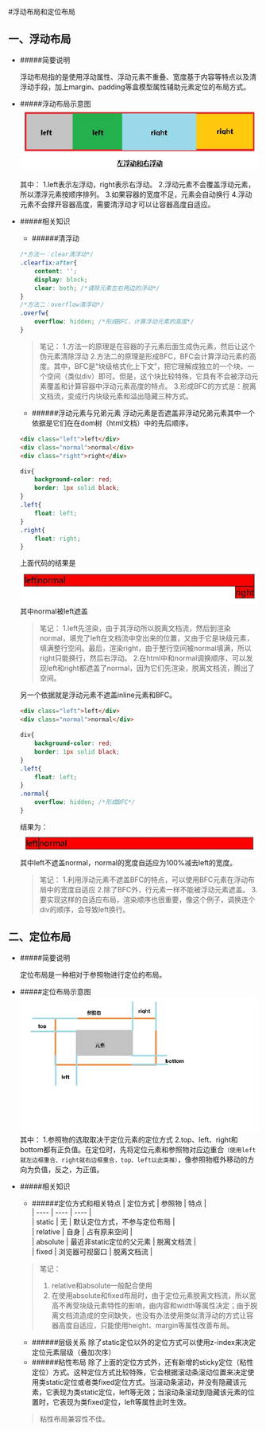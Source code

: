 #浮动布局和定位布局

## 一、浮动布局
* #####简要说明

    浮动布局指的是使用浮动属性、浮动元素不重叠、宽度基于内容等特点以及清浮动手段，加上margin、padding等盒模型属性辅助元素定位的布局方式。
* #####浮动布局示意图
![浮动布局示意图](./imgs/float.jpg)
    
    其中：
    1.left表示左浮动，right表示右浮动。
    2.浮动元素不会覆盖浮动元素，所以漂浮元素按顺序排列。
    3.如果容器的宽度不足，元素会自动换行
    4.浮动元素不会撑开容器高度，需要清浮动才可以让容器高度自适应。
* #####相关知识
    * ######清浮动
    ```css
    /*方法一：clear清浮动*/
    .clearfix:after{
        content: '';
        display: block;
        clear: both; /*请除元素左右两边的浮动*/
    }
    /*方法二：overflow清浮动*/
    .overfw{
        overflow: hidden; /*形成BFC，计算浮动元素的高度*/
    }
    ```
    > 笔记：
    > 1.方法一的原理是在容器的子元素后面生成伪元素，然后让这个伪元素清除浮动
    > 2.方法二的原理是形成BFC，BFC会计算浮动元素的高度。其中，BFC是“块级格式化上下文”，把它理解成独立的一个块、一个空间（类似div）即可。但是，这个块比较特殊，它具有不会被浮动元素覆盖和计算容器中浮动元素高度的特点。
    > 3.形成BFC的方式是：脱离文档流，变成行内块级元素和溢出隐藏三种方式。
    * ######浮动元素与兄弟元素
    浮动元素是否遮盖非浮动兄弟元素其中一个依据是它们在在dom树（html文档）中的先后顺序。
    ```html
    <div class="left">left</div>
    <div class="normal">normal</div>
    <div class="right">right</div>
    ```
    ```css
    div{
        background-color: red;
        border: 1px solid black;
    }
    .left{
        float: left;
    }
    .right{
        float: right;
    }
    ```
    上面代码的结果是
    ![sibling-float-1](./imgs/sibling-float-1.jpg)
    <br />
    其中normal被left遮盖
    
    > 笔记：
    > 1.left先渲染，由于其浮动所以脱离文档流，然后到渲染normal，填充了left在文档流中空出来的位置，又由于它是块级元素，填满整行空间。最后，渲染right，由于整行空间被normal填满，所以right只能换行，然后右浮动。
    > 2.在html中和normal调换顺序，可以发现left和right都遮盖了normal，因为它们先渲染，脱离文档流，腾出了空间。
    
    另一个依据就是浮动元素不遮盖inline元素和BFC。
    ```html
    <div class="left">left</div>
    <div class="normal">normal</div>
    ```
    ```css
    div{
        background-color: red;
        border: 1px solid black;
    }
    .left{
        float: left;
    }
    .normal{
        overflow: hidden; /*形成BFC*/
    }
    ```
    结果为：
    ![sibling-float-2](./imgs/sibling-float-2.jpg)
    <br />
    其中left不遮盖normal，normal的宽度自适应为100%减去left的宽度。
    
    >笔记：
    >1.利用浮动元素不遮盖BFC的特点，可以使用BFC元素在浮动布局中的宽度自适应
    >2.除了BFC外，行元素一样不能被浮动元素遮盖。
    >3.要实现这样的自适应布局，渲染顺序也很重要，像这个例子，调换连个div的顺序，会导致left换行。
    
## 二、定位布局

* #####简要说明
    
    定位布局是一种相对于参照物进行定位的布局。

* #####定位布局示意图
    ![定位布局示意图](./imgs/position.jpg)
    其中：
    1.参照物的选取取决于定位元素的定位方式
    2.top、left、right和bottom都有正负值。在定位时，先将定位元素和参照物对应边重合`（使用left就左边框重合、right就右边框重合，top、left以此类推）`，像参照物框外移动的方向为负值，反之，为正值。
    
* #####相关知识
    * ######定位方式和相关特点
    | 定位方式 | 参照物 | 特点 |  
    | ---- | ---- | ---- |  
    | static | 无 | 默认定位方式，不参与定位布局 |  
    | relative | 自身 | 占有原来空间 |  
    | absolute | 最近非static定位的父元素 | 脱离文档流 |  
    | fixed | 浏览器可视窗口 | 脱离文档流 |  
    
    > 笔记：
    > 1. relative和absolute一般配合使用
    > 2. 在使用absolute和fixed布局时，由于定位元素脱离文档流，所以宽高不再受块级元素特性的影响，由内容和width等属性决定；由于脱离文档流造成的空间缺失，也没有办法使用类似清浮动的方式让容器高度自适应，只能使用height、margin等属性改善布局。
    
    * ######层级关系
    除了static定位以外的定位方式可以使用z-index来决定定位元素层级（叠加次序）
    * ######粘性布局
    除了上面的定位方式外，还有新增的sticky定位（粘性定位）方式。这种定位方式比较特殊，它会根据滚动条滚动位置来决定使用类static定位或者类fixed定位方式。当滚动条滚动，并没有隐藏该元素，它表现为类static定位，left等无效；当滚动条滚动到隐藏该元素的位置时，它表现为类fixed定位，left等属性此时生效。
    > 粘性布局兼容性不佳。
    
    
